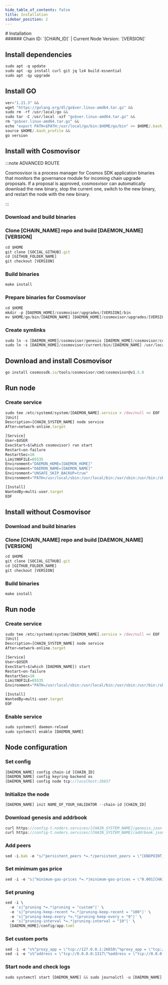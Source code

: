 ```yaml
---
hide_table_of_contents: false
title: Installation
sidebar_position: 2
---
```


<div class="h1-with-icon icon-[CHAIN_SYSTEM_NAME]">
# Installation
</div>
###### Chain ID: `[CHAIN_ID]` | Current Node Version: `[VERSION]`

## Install dependencies

```js
sudo apt -q update
sudo apt -qy install curl git jq lz4 build-essential
sudo apt -qy upgrade
```

## Install GO
```js
ver="1.21.3" &&
wget "https://golang.org/dl/go$ver.linux-amd64.tar.gz" &&
sudo rm -rf /usr/local/go &&
sudo tar -C /usr/local -xzf "go$ver.linux-amd64.tar.gz" &&
rm "go$ver.linux-amd64.tar.gz" &&
echo "export PATH=$PATH:/usr/local/go/bin:$HOME/go/bin" >> $HOME/.bash_profile &&
source $HOME/.bash_profile &&
go version
```

## Install with Cosmovisor
:::note ADVANCED ROUTE

Cosmosvisor is a process manager for Cosmos SDK application binaries that monitors the governance module for incoming chain upgrade proposals. If a proposal is approved, cosmosvisor can automatically download the new binary, stop the current one, switch to the new binary, and restart the node with the new binary.

:::
### Download and build binaries
### Clone [CHAIN_NAME] repo and build [DAEMON_NAME] [VERSION]
```js
cd $HOME
git clone [SOCIAL_GITHUB].git
cd [GITHUB_FOLDER_NAME]
git checkout [VERSION]
```

### Build binaries
```js
make install
```
### Prepare binaries for Cosmovisor
```js
cd $HOME
mkdir -p [DAEMON_HOME]/cosmovisor/upgrades/[VERSION]/bin
mv $HOME/go/bin/[DAEMON_NAME] [DAEMON_HOME]/cosmovisor/upgrades/[VERSION]/bin/
```

### Create symlinks
```js
sudo ln -s [DAEMON_HOME]/cosmovisor/genesis [DAEMON_HOME]/cosmovisor/current -f
sudo ln -s [DAEMON_HOME]/cosmovisor/current/bin/[DAEMON_NAME] /usr/local/bin/[DAEMON_NAME] -f
```

## Download and install Cosmovisor
```js
go install cosmossdk.io/tools/cosmovisor/cmd/cosmovisor@v1.5.0
```

## Run node
### Create service
```js
sudo tee /etc/systemd/system/[DAEMON_NAME].service > /dev/null << EOF
[Unit]
Description=[CHAIN_SYSTEM_NAME] node service
After=network-online.target

[Service]
User=$USER
ExecStart=$(which cosmovisor) run start
Restart=on-failure
RestartSec=10
LimitNOFILE=65535
Environment="DAEMON_HOME=[DAEMON_HOME]"
Environment="DAEMON_NAME=[DAEMON_NAME]"
Environment="UNSAFE_SKIP_BACKUP=true"
Environment="PATH=/usr/local/sbin:/usr/local/bin:/usr/sbin:/usr/bin:/sbin:/bin:/usr/games:/usr/local/games:/snap/bin:[DAEMON_HOME]/cosmovisor/current/bin"

[Install]
WantedBy=multi-user.target
EOF
```

## Install without Cosmovisor

### Download and build binaries
### Clone [CHAIN_NAME] repo and build [DAEMON_NAME] [VERSION]
```js
cd $HOME
git clone [SOCIAL_GITHUB].git
cd [GITHUB_FOLDER_NAME]
git checkout [VERSION]
```

### Build binaries
```js
make install
```

## Run node
### Create service
```js
sudo tee /etc/systemd/system/[DAEMON_NAME].service > /dev/null << EOF
[Unit]
Description=[CHAIN_SYSTEM_NAME] node service
After=network-online.target

[Service]
User=$USER
ExecStart=$(which [DAEMON_NAME]) start
Restart=on-failure
RestartSec=10
LimitNOFILE=65535
Environment="PATH=/usr/local/sbin:/usr/local/bin:/usr/sbin:/usr/bin:/sbin:/bin:/usr/games:/usr/local/games:/snap/bin"

[Install]
WantedBy=multi-user.target
EOF
```

### Enable service
```js
sudo systemctl daemon-reload
sudo systemctl enable [DAEMON_NAME]
```

## Node configuration
### Set config
```js
[DAEMON_NAME] config chain-id [CHAIN_ID]
[DAEMON_NAME] config keyring-backend os
[DAEMON_NAME] config node tcp://localhost:26657
```

### Initialize the node
```js
[DAEMON_NAME] init NAME_OF_YOUR_VALIDATOR --chain-id [CHAIN_ID]
```

### Download genesis and addrbook
```js
curl https://config-t.noders.services/[CHAIN_SYSTEM_NAME]/genesis.json -o [DAEMON_HOME]/config/genesis.json
curl https://config-t.noders.services/[CHAIN_SYSTEM_NAME]/addrbook.json -o [DAEMON_HOME]/config/addrbook.json
```
### Add peers
```js
sed -i.bak -e "s/^persistent_peers *=.*/persistent_peers = \"[ENDPOINT_PEER]\"/" [DAEMON_HOME]/config/config.toml
```

### Set minimum gas price
```js
sed -i -e "s|^minimum-gas-prices *=.*|minimum-gas-prices = \"0.001[CHAIN_DENOM]\"|" [DAEMON_HOME]/config/app.toml
```
### Set pruning
```js
sed -i \
  -e 's|^pruning *=.*|pruning = "custom"|' \
  -e 's|^pruning-keep-recent *=.*|pruning-keep-recent = "100"|' \
  -e 's|^pruning-keep-every *=.*|pruning-keep-every = "0"|' \
  -e 's|^pruning-interval *=.*|pruning-interval = "19"|' \
  [DAEMON_HOME]/config/app.toml
```

### Set custom ports
```js
sed -i -e "s%^proxy_app = \"tcp://127.0.0.1:26658\"%proxy_app = \"tcp://127.0.0.1:14758\"%; s%^laddr = \"tcp://127.0.0.1:26657\"%laddr = \"tcp://127.0.0.1:14757\"%; s%^pprof_laddr = \"localhost:6060\"%pprof_laddr = \"localhost:14760\"%; s%^laddr = \"tcp://0.0.0.0:26656\"%laddr = \"tcp://0.0.0.0:14756\"%; s%^prometheus_listen_addr = \":26660\"%prometheus_listen_addr = \":14766\"%" [DAEMON_HOME]/config/config.toml
sed -i -e "s%^address = \"tcp://0.0.0.0:1317\"%address = \"tcp://0.0.0.0:14717\"%; s%^address = \":8080\"%address = \":14780\"%; s%^address = \"0.0.0.0:9090\"%address = \"0.0.0.0:14790\"%; s%^address = \"0.0.0.0:9091\"%address = \"0.0.0.0:14791\"%; s%:8545%:14745%; s%:8546%:14746%; s%:6065%:14765%" [DAEMON_HOME]/config/app.toml
```

### Start node and check logs
```js
sudo systemctl start [DAEMON_NAME] && sudo journalctl -u [DAEMON_NAME] -f --no-hostname -o cat
```
